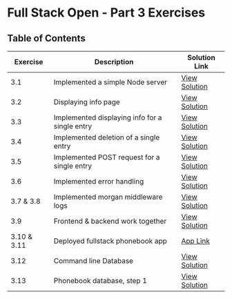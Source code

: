 # Full Stack Open - Part 3 Exercises

## Table of Contents

| Exercise    | Description                                    | Solution Link                                                                                                             |
| ----------- | ---------------------------------------------- | ------------------------------------------------------------------------------------------------------------------------- |
| 3.1         | Implemented a simple Node server               | [View Solution](https://github.com/ALpolymer/FullstackOpen/tree/6373899db3a1a9924f92d0e22cde31dc39066108/Exercises)       |
| 3.2         | Displaying info page                           | [View Solution](https://github.com/ALpolymer/FullstackOpen/tree/e87a60d24dccce0a08e1c97a971bf4506d444834/Exercises)       |
| 3.3         | Implemented displaying info for a single entry | [View Solution](https://github.com/ALpolymer/FullstackOpen/tree/a2c27bb9dba599d32c0f16205fb74017e4541fc2/Exercises)       |
| 3.4         | Implemented deletion of a single entry         | [View Solution](https://github.com/ALpolymer/FullstackOpen/tree/81469fe81d34636b45987bd5f0adfb1ed33c29b2/Exercises)       |
| 3.5         | Implemented POST request for a single entry    | [View Solution](https://github.com/ALpolymer/FullstackOpen/tree/b0e452c1b7057c7f9310ae81fa5c332fe29a0c24/Exercises)       |
| 3.6         | Implemented error handling                     | [View Solution](https://github.com/ALpolymer/FullstackOpen/tree/3022b7a938dea2c7b5a6d4662370b1b5f487f00c/Exercises)       |
| 3.7 & 3.8   | Implemented morgan middleware logs             | [View Solution](https://github.com/ALpolymer/FullstackOpen/tree/4b3d8189f6d07682dcc1c37f4bf38b58ce34c27d/Exercises)       |
| 3.9         | Frontend & backend work together               | [View Solution](https://github.com/ALpolymer/FullstackOpen/tree/97fa85c7d175fc09a0cecab32d8fba9dc356746f/Exercises)       |
| 3.10 & 3.11 | Deployed fullstack phonebook app               | [App Link](https://fso-part3-prod.onrender.com/)                                                                          |
| 3.12        | Command line Database                          | [View Solution](https://github.com/ALpolymer/FullstackOpen/tree/af896f5db13760f3d3e16057984a5b36eb18da99/Exercises/part3) |
| 3.13        | Phonebook database, step 1                     | [View Solution](https://github.com/ALpolymer/FullstackOpen/tree/main/Exercises/part3/phonebook)                           |
